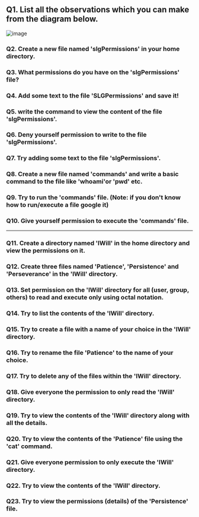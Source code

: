 ## Q1. List all the observations which you can make from the diagram below.
![image](https://github.com/pratham-garg-456/OPS145-SLG/assets/81003075/bc6738fb-24df-4826-b64e-9bd4d630b3e5)

### Q2. Create a new file named 'slgPermissions' in  your home directory.
### Q3. What permissions do you have on the 'slgPermissions' file?
### Q4. Add some text to the file 'SLGPermissions' and save it!
### Q5. write the command to view the content of the file 'slgPermissions'.
### Q6. Deny yourself permission to write to the file 'slgPermissions'.
### Q7. Try adding some text to the file 'slgPermissions'.
### Q8. Create a new file named 'commands' and write a basic command to the file like 'whoami'or 'pwd' etc.
### Q9. Try to run the 'commands' file. (Note: if you don't know how to run/execute a file google it) 
### Q10. Give yourself permission to execute the 'commands' file. 
--------------------------------------------------------------------------------------
### Q11. Create a directory named 'IWill' in the home directory and view the permissions on it.
### Q12. Create three files named 'Patience', 'Persistence' and 'Perseverance' in the 'IWill' directory.
### Q13. Set permission on the 'IWill' directory for all (user, group, others) to read and execute only using octal notation.
### Q14. Try to list the contents of the 'IWill' directory.
### Q15. Try to create a file with a name of your choice in the 'IWill' directory.
### Q16. Try to rename the file 'Patience' to the name of your choice.
### Q17.  Try to delete any of the files within the 'IWill' directory. 
### Q18. Give everyone the permission to only read the 'IWill' directory.
### Q19. Try to view the contents of the 'IWill' directory along with all the details.
### Q20. Try to view the contents of the 'Patience' file using the 'cat' command.
### Q21. Give everyone permission to only execute the 'IWill' directory.
### Q22. Try to view the contents of the 'IWill' directory.
### Q23. Try to view the permissions  (details) of the 'Persistence' file. 
